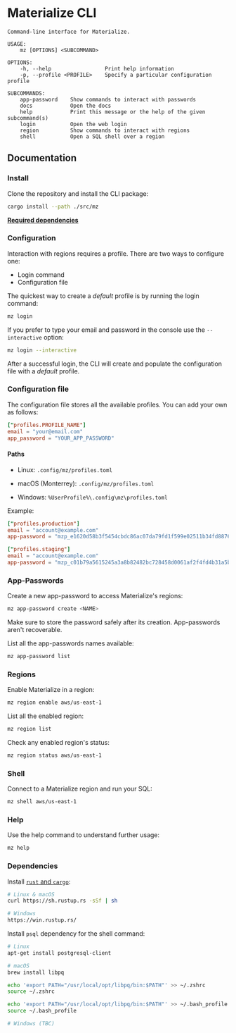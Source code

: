 # Materialize CLI

```
Command-line interface for Materialize.

USAGE:
    mz [OPTIONS] <SUBCOMMAND>

OPTIONS:
    -h, --help                 Print help information
    -p, --profile <PROFILE>    Specify a particular configuration profile

SUBCOMMANDS:
    app-password    Show commands to interact with passwords
    docs            Open the docs
    help            Print this message or the help of the given subcommand(s)
    login           Open the web login
    region          Show commands to interact with regions
    shell           Open a SQL shell over a region
```

## Documentation

### Install

Clone the repository and install the CLI package:

```bash
cargo install --path ./src/mz
```

**[Required dependencies](#Dependencies)**

### Configuration

Interaction with regions requires a profile. There are two ways to configure one:

- Login command
- Configuration file

The quickest way to create a _default_ profile is by running the login command:

```bash
mz login
```

If you prefer to type your email and password in the console use the `--interactive` option:

```bash
mz login --interactive
```

After a successful login, the CLI will create and populate the configuration file with a _default_ profile.

### Configuration file

The configuration file stores all the available profiles. You can add your own as follows:

```TOML
["profiles.PROFILE_NAME"]
email = "your@email.com"
app_password = "YOUR_APP_PASSWORD"
```

#### Paths
* Linux: `.config/mz/profiles.toml`

* macOS (Monterrey): `.config/mz/profiles.toml`

* Windows: `%UserProfile%\.config\mz\profiles.toml`

Example:
```TOML
["profiles.production"]
email = "account@example.com"
app-password = "mzp_e1620d58b3f5454cbdc86ac07da79fd1f599e02511b34fd8876f293787dca3c9"

["profiles.staging"]
email = "account@example.com"
app-password = "mzp_c01b79a5615245a3a8b82482bc728458d0061af2f4fd4b31a5b224efac4df25b"
```

### App-Passwords

Create a new app-password to access Materialize's regions:

```bash
mz app-password create <NAME>
```

Make sure to store the password safely after its creation. App-passwords aren't recoverable.

List all the app-passwords names available:
```bash
mz app-password list
```

### Regions

Enable Materialize in a region:

```bash
mz region enable aws/us-east-1
```

List all the enabled region:

```bash
mz region list
```

Check any enabled region's status:

```bash
mz region status aws/us-east-1
```

### Shell

Connect to a Materialize region and run your SQL:

```bash
mz shell aws/us-east-1
```

### Help

Use the help command to understand further usage:

```bash
mz help
```

### Dependencies

Install [`rust` and `cargo`](https://doc.rust-lang.org/cargo/getting-started/installation.html):

```bash
# Linux & macOS
curl https://sh.rustup.rs -sSf | sh

# Windows
https://win.rustup.rs/
```

Install `psql` dependency for the shell command:

```bash
# Linux
apt-get install postgresql-client

# macOS
brew install libpq

echo 'export PATH="/usr/local/opt/libpq/bin:$PATH"' >> ~/.zshrc
source ~/.zshrc

echo 'export PATH="/usr/local/opt/libpq/bin:$PATH"' >> ~/.bash_profile
source ~/.bash_profile

# Windows (TBC)
```
